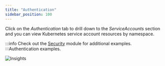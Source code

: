 ```yaml
---
title: "Authentication"
sidebar_position: 100
---
```


Click on the <i>Authentication</i> tab to drill down to the <i>ServiceAccounts</i> section and you can view Kubernetes service account resources by namespace. 

:::info 
Check out the [Security](../../../security/) module for additional examples.
:::Authentication examples. 

![Insights](/img/resource-view/auth-resources.jpg)
